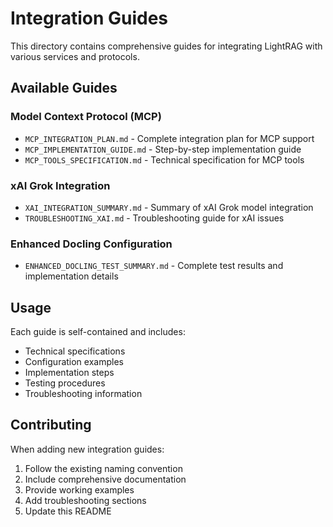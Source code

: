 # Integration Guides

This directory contains comprehensive guides for integrating LightRAG with various services and protocols.

## Available Guides

### Model Context Protocol (MCP)
- `MCP_INTEGRATION_PLAN.md` - Complete integration plan for MCP support
- `MCP_IMPLEMENTATION_GUIDE.md` - Step-by-step implementation guide
- `MCP_TOOLS_SPECIFICATION.md` - Technical specification for MCP tools

### xAI Grok Integration  
- `XAI_INTEGRATION_SUMMARY.md` - Summary of xAI Grok model integration
- `TROUBLESHOOTING_XAI.md` - Troubleshooting guide for xAI issues

### Enhanced Docling Configuration
- `ENHANCED_DOCLING_TEST_SUMMARY.md` - Complete test results and implementation details

## Usage

Each guide is self-contained and includes:
- Technical specifications
- Configuration examples
- Implementation steps
- Testing procedures
- Troubleshooting information

## Contributing

When adding new integration guides:
1. Follow the existing naming convention
2. Include comprehensive documentation
3. Provide working examples
4. Add troubleshooting sections
5. Update this README